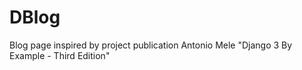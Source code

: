 # DBlog
Blog page inspired by project publication Antonio Mele "Django 3 By Example - Third Edition"
